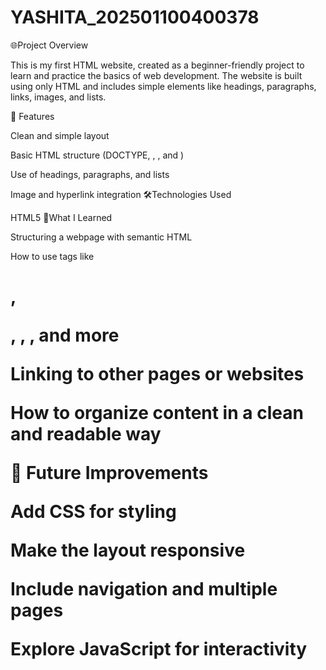# YASHITA_202501100400378
🌐Project Overview

This is my first HTML website, created as a beginner-friendly project to learn and practice the basics of web development. The website is built using only HTML and includes simple elements like headings, paragraphs, links, images, and lists.

🚀 Features

Clean and simple layout

Basic HTML structure (DOCTYPE, <html>, <head>, and <body>)

Use of headings, paragraphs, and lists

Image and hyperlink integration
🛠️Technologies Used

HTML5
🧠What I Learned

Structuring a webpage with semantic HTML

How to use tags like <h1>, <p>, <a>, <img>, and more

Linking to other pages or websites

How to organize content in a clean and readable way

📌 Future Improvements

Add CSS for styling

Make the layout responsive

Include navigation and multiple pages

Explore JavaScript for interactivity
